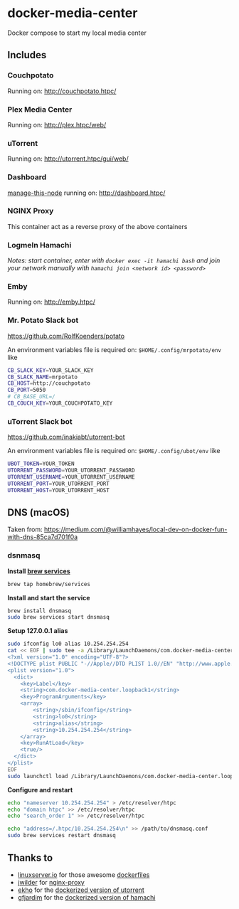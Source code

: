 # docker-media-center
Docker compose to start my local media center

## Includes

### Couchpotato
Running on: http://couchpotato.htpc/

### Plex Media Center
Running on: http://plex.htpc/web/

### uTorrent
Running on: http://utorrent.htpc/gui/web/

### Dashboard
[manage-this-node](https://github.com/onedr0p/manage-this-node) running on: http://dashboard.htpc/

### NGINX Proxy
This container act as a reverse proxy of the above containers

### LogmeIn Hamachi
*Notes: start container, enter with `docker exec -it hamachi bash` and join your network manually with `hamachi join <network id> <password>`*

### Emby
Running on: http://emby.htpc/

### Mr. Potato Slack bot
https://github.com/RolfKoenders/potato

An environment variables file is required on: `$HOME/.config/mrpotato/env` like
```bash
CB_SLACK_KEY=YOUR_SLACK_KEY
CB_SLACK_NAME=mrpotato
CB_HOST=http://couchpotato
CB_PORT=5050
# CB_BASE_URL=/
CB_COUCH_KEY=YOUR_COUCHPOTATO_KEY
```

### uTorrent Slack bot
https://github.com/inakiabt/utorrent-bot

An environment variables file is required on: `$HOME/.config/ubot/env` like
```bash
UBOT_TOKEN=YOUR_TOKEN
UTORRENT_PASSWORD=YOUR_UTORRENT_PASSWORD
UTORRENT_USERNAME=YOUR_UTORRENT_USERNAME
UTORRENT_PORT=YOUR_UTORRENT_PORT
UTORRENT_HOST=YOUR_UTORRENT_HOST
```

## DNS (macOS)
Taken from: https://medium.com/@williamhayes/local-dev-on-docker-fun-with-dns-85ca7d701f0a
### dsnmasq
**Install [brew services](https://github.com/Homebrew/homebrew-services)**
```bash
brew tap homebrew/services
```
**Install and start the service**
```bash
brew install dnsmasq
sudo brew services start dnsmasq
```
**Setup 127.0.0.1 alias**
```bash
sudo ifconfig lo0 alias 10.254.254.254
cat << EOF | sudo tee -a /Library/LaunchDaemons/com.docker-media-center.loopback1.plist
<?xml version="1.0" encoding="UTF-8"?>
<!DOCTYPE plist PUBLIC "-//Apple//DTD PLIST 1.0//EN" "http://www.apple.com/DTDs/PropertyList-1.0.dtd">
<plist version="1.0">
  <dict>
    <key>Label</key>
    <string>com.docker-media-center.loopback1</string>
    <key>ProgramArguments</key>
    <array>
        <string>/sbin/ifconfig</string>
        <string>lo0</string>
        <string>alias</string>
        <string>10.254.254.254</string>
    </array>
    <key>RunAtLoad</key>
    <true/>
  </dict>
</plist>
EOF
sudo launchctl load /Library/LaunchDaemons/com.docker-media-center.loopback1.plist
```

**Configure and restart**
```bash
echo "nameserver 10.254.254.254" > /etc/resolver/htpc
echo "domain htpc" >> /etc/resolver/htpc
echo "search_order 1" >> /etc/resolver/htpc

echo "address=/.htpc/10.254.254.254\n" >> /path/to/dnsmasq.conf
sudo brew services restart dnsmasq
```

## Thanks to

- [linuxserver.io](https://www.linuxserver.io/) for those awesome [dockerfiles](http://tools.linuxserver.io/dockers)
- [jwilder](https://github.com/jwilder) for [nginx-proxy](https://github.com/jwilder/nginx-proxy)
- [ekho](https://github.com/ekho) for the [dockerized version of utorrent](https://github.com/ekho/dockerized-tools)
- [gfjardim](https://github.com/gfjardim) for the [dockerized version of hamachi](https://github.com/gfjardim/docker-containers)
